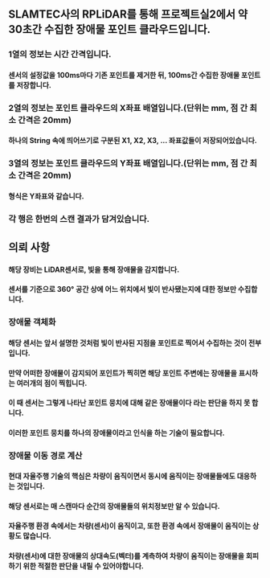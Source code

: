 ## SLAMTEC사의 RPLiDAR를 통해 프로젝트실2에서 약 30초간 수집한 장애물 포인트 클라우드입니다.  
### 1열의 정보는 시간 간격입니다.  
#### 센서의 설정값을 100ms마다 기존 포인트를 제거한 뒤, 100ms간 수집한 장애물 포인트를 저장합니다.  
### 2열의 정보는 포인트 클라우드의 X좌표 배열입니다.(단위는 mm, 점 간 최소 간격은 20mm)  
#### 하나의 String 속에 띄어쓰기로 구분된 X1, X2, X3, ... 좌표값들이 저장되어있습니다.  
### 3열의 정보는 포인트 클라우드의 Y좌표 배열입니다.(단위는 mm, 점 간 최소 간격은 20mm)  
#### 형식은 Y좌표와 같습니다.  
### 각 행은 한번의 스캔 결과가 담겨있습니다.  
  
## 의뢰 사항
#### 해당 장비는 LiDAR센서로, 빛을 통해 장애물을 감지합니다.  
#### 센서를 기준으로 360° 공간 상에 어느 위치에서 빛이 반사됐는지에 대한 정보만 수집합니다.  
### 장애물 객체화
#### 해당 센서는 앞서 설명한 것처럼 빛이 반사된 지점을 포인트로 찍어서 수집하는 것이 전부입니다.  
#### 만약 어떠한 장애물이 감지되어 포인트가 찍히면 해당 포인트 주변에는 장애물을 표시하는 여러개의 점이 찍힙니다.  
#### 이 때 센서는 그렇게 나타난 포인트 뭉치에 대해 같은 장애물이다 라는 판단을 하지 못 합니다.  
#### 이러한 포인트 뭉치를 하나의 장애물이라고 인식을 하는 기술이 필요합니다.  
### 장애물 이동 경로 계산
#### 현대 자율주행 기술의 핵심은 차량이 움직이면서 동시에 움직이는 장애물들에도 대응하는 것입니다.  
#### 해당 센서로는 매 스캔마다 순간의 장애물들의 위치정보만 알 수 있습니다.
#### 자율주행 환경 속에서는 차량(센서)이 움직이고, 또한 환경 속에서 장애물이 움직이는 상황도 많습니다.
#### 차량(센서)에 대한 장애물의 상대속도(벡터)를 계측하여 차량이 움직이는 장애물을 회피하기 위한 적절한 판단을 내릴 수 있어야합니다.
